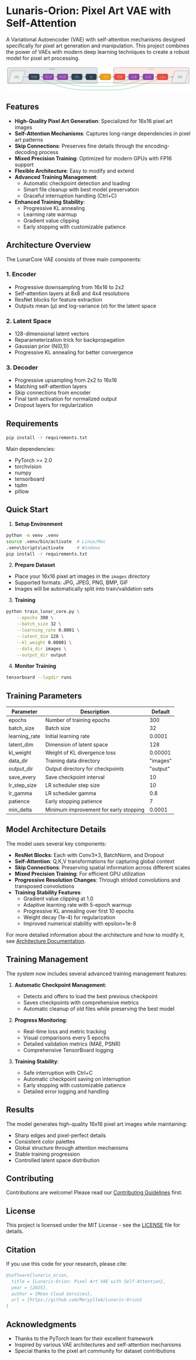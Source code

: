 # Lunaris-Orion: Pixel Art VAE with Self-Attention

A Variational Autoencoder (VAE) with self-attention mechanisms designed specifically for pixel art generation and manipulation. This project combines the power of VAEs with modern deep learning techniques to create a robust model for pixel art processing.

![LunarCore Architecture](lunar_core_architecture.png)

## Features

- **High-Quality Pixel Art Generation**: Specialized for 16x16 pixel art images
- **Self-Attention Mechanisms**: Captures long-range dependencies in pixel art patterns
- **Skip Connections**: Preserves fine details through the encoding-decoding process
- **Mixed Precision Training**: Optimized for modern GPUs with FP16 support
- **Flexible Architecture**: Easy to modify and extend
- **Advanced Training Management**: 
  - Automatic checkpoint detection and loading
  - Smart file cleanup with best model preservation
  - Graceful interruption handling (Ctrl+C)
- **Enhanced Training Stability**:
  - Progressive KL annealing
  - Learning rate warmup
  - Gradient value clipping
  - Early stopping with customizable patience

## Architecture Overview

The LunarCore VAE consists of three main components:

### 1. Encoder
- Progressive downsampling from 16x16 to 2x2
- Self-attention layers at 8x8 and 4x4 resolutions
- ResNet blocks for feature extraction
- Outputs mean (μ) and log-variance (σ) for the latent space

### 2. Latent Space
- 128-dimensional latent vectors
- Reparameterization trick for backpropagation
- Gaussian prior (N(0,1))
- Progressive KL annealing for better convergence

### 3. Decoder
- Progressive upsampling from 2x2 to 16x16
- Matching self-attention layers
- Skip connections from encoder
- Final tanh activation for normalized output
- Dropout layers for regularization

## Requirements

```bash
pip install -r requirements.txt
```

Main dependencies:
- PyTorch >= 2.0
- torchvision
- numpy
- tensorboard
- tqdm
- pillow

## Quick Start

1. **Setup Environment**
```bash
python -m venv .venv
source .venv/bin/activate  # Linux/Mac
.venv\Scripts\activate     # Windows
pip install -r requirements.txt
```

2. **Prepare Dataset**
- Place your 16x16 pixel art images in the `images` directory
- Supported formats: JPG, JPEG, PNG, BMP, GIF
- Images will be automatically split into train/validation sets

3. **Training**
```bash
python train_lunar_core.py \
    --epochs 300 \
    --batch_size 32 \
    --learning_rate 0.0001 \
    --latent_dim 128 \
    --kl_weight 0.00001 \
    --data_dir images \
    --output_dir output
```

4. **Monitor Training**
```bash
tensorboard --logdir runs
```

## Training Parameters

| Parameter | Description | Default |
|-----------|-------------|---------|
| epochs | Number of training epochs | 300 |
| batch_size | Batch size | 32 |
| learning_rate | Initial learning rate | 0.0001 |
| latent_dim | Dimension of latent space | 128 |
| kl_weight | Weight of KL divergence loss | 0.00001 |
| data_dir | Training data directory | "images" |
| output_dir | Output directory for checkpoints | "output" |
| save_every | Save checkpoint interval | 10 |
| lr_step_size | LR scheduler step size | 10 |
| lr_gamma | LR scheduler gamma | 0.8 |
| patience | Early stopping patience | 7 |
| min_delta | Minimum improvement for early stopping | 0.0001 |

## Model Architecture Details

The model uses several key components:

- **ResNet Blocks**: Each with Conv3×3, BatchNorm, and Dropout
- **Self-Attention**: Q,K,V transformations for capturing global context
- **Skip Connections**: Preserving spatial information across different scales
- **Mixed Precision Training**: For efficient GPU utilization
- **Progressive Resolution Changes**: Through strided convolutions and transposed convolutions
- **Training Stability Features**:
  - Gradient value clipping at 1.0
  - Adaptive learning rate with 5-epoch warmup
  - Progressive KL annealing over first 10 epochs
  - Weight decay (1e-4) for regularization
  - Improved numerical stability with epsilon=1e-8

For more detailed information about the architecture and how to modify it, see [Architecture Documentation](docs/architecture.md).

## Training Management

The system now includes several advanced training management features:

1. **Automatic Checkpoint Management**:
   - Detects and offers to load the best previous checkpoint
   - Saves checkpoints with comprehensive metrics
   - Automatic cleanup of old files while preserving the best model

2. **Progress Monitoring**:
   - Real-time loss and metric tracking
   - Visual comparisons every 5 epochs
   - Detailed validation metrics (MAE, PSNR)
   - Comprehensive TensorBoard logging

3. **Training Stability**:
   - Safe interruption with Ctrl+C
   - Automatic checkpoint saving on interruption
   - Early stopping with customizable patience
   - Detailed error logging and handling

## Results

The model generates high-quality 16x16 pixel art images while maintaining:
- Sharp edges and pixel-perfect details
- Consistent color palettes
- Global structure through attention mechanisms
- Stable training progression
- Controlled latent space distribution

## Contributing

Contributions are welcome! Please read our [Contributing Guidelines](docs/CONTRIBUTING.md) first.

## License

This project is licensed under the MIT License - see the [LICENSE](LICENSE) file for details.

## Citation

If you use this code for your research, please cite:

```bibtex
@software{lunaris_orion,
  title = {Lunaris-Orion: Pixel Art VAE with Self-Attention},
  year = {2025},
  author = {Moon Cloud Services},
  url = {https://github.com/MeryylleA/Lunaris-Orion}
}
```

## Acknowledgments

- Thanks to the PyTorch team for their excellent framework
- Inspired by various VAE architectures and self-attention mechanisms
- Special thanks to the pixel art community for dataset contributions 
